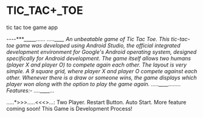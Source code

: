 # TIC_TAC+_TOE
tic tac toe game app

----****_____......
.....____
An unbeatable game of Tic Tac Toe. This tic-tac-toe game was developed using Android Studio, the official integrated development environment for Google's Android operating system, designed specifically for Android development. The game itself allows two humans (player X and player O) to compete again each other. The layout is very simple. A 9 square grid, where player X and player O compete against each other. Whenever there is a draw or someone wins, the game displays which player won along with the option to play the game again.
.....____........
Features:-
....*____...


.....*>>>.....<<<>...:
Two Player.
Restart Button.
Auto Start.
More feature coming soon! This Game is Development Process!
